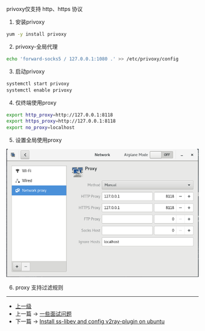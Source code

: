 <!-- ss+privoxy实现全局代理 -->

privoxy仅支持 http、https 协议

1. 安装privoxy
```sh
yum -y install privoxy
```


2. privoxy-全局代理
```sh
echo 'forward-socks5 / 127.0.0.1:1080 .' >> /etc/privoxy/config
```

3. 启动privoxy
```sh
systemctl start privoxy
systemctl enable privoxy
```

4. 仅终端使用proxy

```sh
export http_proxy=http://127.0.0.1:8118
export https_proxy=http://127.0.0.1:8118
export no_proxy=localhost
```

5. 设置全局使用proxy

![](../images/ss_privoxy_201711022319_1.png)

6. proxy 支持过滤规则


---
- [上一级](README.md)
- 上一篇 -> [一些面试问题](someInterviewQuestions.md)
- 下一篇 -> [Install ss-libev and config v2ray-plugin on ubuntu](ubuntuInstallSSAndV2rayPlugin.md)
